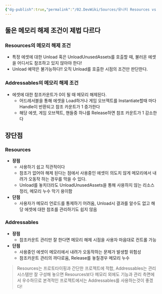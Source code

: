 ```yaml
---
{"dg-publish":true,"permalink":"/02.DevWiki/Sources/유니티 Resources vs Addressables 비교/","noteIcon":""}
---
```


## 둘은 메모리 해제 조건이 제법 다르다

### Resources의 메모리 해제 조건

- 특정 에셋에 대한 Unload 혹은 UnloadUnusedAssets를 호출할 때, 불러온 에셋을 어디서도 참조하고 있지 않아야 한다!
- Unload 예약은 불가능하다!! 오직 Unload를 호출한 시점의 조건만 판단한다.

### Addressables의 메모리 해제 조건

- 에셋에 대한 참조카운트가 0이 될 때 메모리 해제된다.
    - 어드레서블을 통해 에셋을 Load하거나 게임 오브젝트를 Instantiate할때 마다 Handle이 반환되고 참조 카운트가 1 증가한다
    - 해당 에셋, 게임 오브젝트, 핸들중 하나를 Release하면 참조 카운트가 1 감소한다

## 장단점

### Resources

- **장점**
    - 사용하기 쉽고 직관적이다
    - 참조가 없어야 해제 된다는 점에서 사용중인 에셋이 의도치 않게 메모리에서 내려가 오동작 하는 경우를 막을 수 있다.
    - Unload를 놓치더라도 UnloadUnusedAssets을 통해 사용하지 않는 리소스 정리, 메모리 누수 막기 용이함
- **단점**
    - 사용자가 메모리 언로드를 통제하기 어려움, Unload시 결과를 알수도 없고 해당 에셋에 대한 참조를 관리하기도 쉽지 않음

### Addressables

- **장점**
    - 참조카운트 관리만 잘 한다면 메모리 해제 시점을 사용자 마음대로 컨트롤 가능
- **단점**
    - 사용중인 에셋이 메모리에서 내려가 오동작하는 문제가 발생할 위험성
    - 참조카운트 관리의 까다로움, Release를 놓칠경우 메모리 누수

> Resources는 프로토타이핑과 간단한 프로젝트에 적합, Addressables는 관리 시스템만 잘 구성해 놓으면 Resources보다 메모리 외에도 기능과 관리 측면에서 우수하므로 본격적인 프로젝트에서는 Addressables를 사용하는것이 좋겠다!
